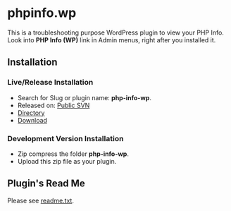 # phpinfo.wp
This is a troubleshooting purpose WordPress plugin to view your PHP Info.
Look into __PHP Info (WP)__ link in Admin menus, right after you installed it.


## Installation

### Live/Release Installation
 - Search for Slug or plugin name: __php-info-wp__.
 - Released on: [Public SVN](https://plugins.svn.wordpress.org/php-info-wp/)
 - [Directory](https://wordpress.org/plugins/php-info-wp/)
 - [Download](https://downloads.wordpress.org/plugin/php-info-wp.zip)

### Development Version Installation
 - Zip compress the folder __php-info-wp__.
 - Upload this zip file as your plugin.

## Plugin's Read Me
Please see [readme.txt](phpinfo.wp/readme.txt).
